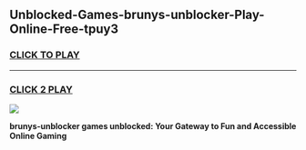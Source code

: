 
## Unblocked-Games-brunys-unblocker-Play-Online-Free-tpuy3
<h3>
<a href="https://premium76.site?title=brunys-unblocker&ref=26A">CLICK TO PLAY</a></h3>
<hr>

<h3>
<a href="https://premium76.site?title=brunys-unblocker&ref=26A">CLICK 2 PLAY</a>
  
</h3>

<a href="https://premium76.site?title=brunys-unblocker&ref=26A"><img src="https://clearcache.store/games.png"></a>


**brunys-unblocker games unblocked: Your Gateway to Fun and Accessible Online Gaming**

